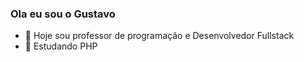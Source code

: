 ### Ola eu sou o Gustavo

- 🔭 Hoje sou professor de programação e Desenvolvedor Fullstack
- 🌱 Estudando PHP
